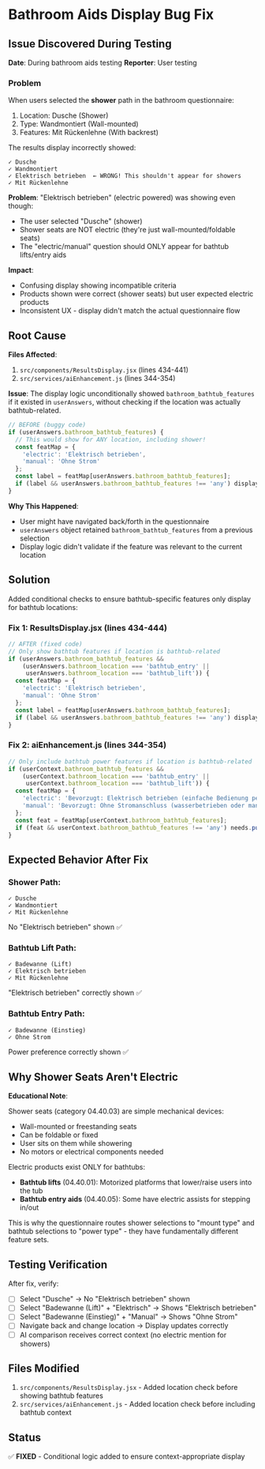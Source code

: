 # Bathroom Aids Display Bug Fix

## Issue Discovered During Testing

**Date**: During bathroom aids testing
**Reporter**: User testing

### Problem

When users selected the **shower** path in the bathroom questionnaire:
1. Location: Dusche (Shower)
2. Type: Wandmontiert (Wall-mounted)
3. Features: Mit Rückenlehne (With backrest)

The results display incorrectly showed:
```
✓ Dusche
✓ Wandmontiert
✓ Elektrisch betrieben  ← WRONG! This shouldn't appear for showers
✓ Mit Rückenlehne
```

**Problem**: "Elektrisch betrieben" (electric powered) was showing even though:
- The user selected "Dusche" (shower)
- Shower seats are NOT electric (they're just wall-mounted/foldable seats)
- The "electric/manual" question should ONLY appear for bathtub lifts/entry aids

**Impact**: 
- Confusing display showing incompatible criteria
- Products shown were correct (shower seats) but user expected electric products
- Inconsistent UX - display didn't match the actual questionnaire flow

## Root Cause

**Files Affected**:
1. `src/components/ResultsDisplay.jsx` (lines 434-441)
2. `src/services/aiEnhancement.js` (lines 344-354)

**Issue**: The display logic unconditionally showed `bathroom_bathtub_features` if it existed in `userAnswers`, without checking if the location was actually bathtub-related.

```javascript
// BEFORE (buggy code)
if (userAnswers.bathroom_bathtub_features) {
  // This would show for ANY location, including shower!
  const featMap = {
    'electric': 'Elektrisch betrieben',
    'manual': 'Ohne Strom'
  };
  const label = featMap[userAnswers.bathroom_bathtub_features];
  if (label && userAnswers.bathroom_bathtub_features !== 'any') displayedCriteria.push(label);
}
```

**Why This Happened**: 
- User might have navigated back/forth in the questionnaire
- `userAnswers` object retained `bathroom_bathtub_features` from a previous selection
- Display logic didn't validate if the feature was relevant to the current location

## Solution

Added conditional checks to ensure bathtub-specific features only display for bathtub locations:

### Fix 1: ResultsDisplay.jsx (lines 434-444)

```javascript
// AFTER (fixed code)
// Only show bathtub features if location is bathtub-related
if (userAnswers.bathroom_bathtub_features && 
    (userAnswers.bathroom_location === 'bathtub_entry' || 
     userAnswers.bathroom_location === 'bathtub_lift')) {
  const featMap = {
    'electric': 'Elektrisch betrieben',
    'manual': 'Ohne Strom'
  };
  const label = featMap[userAnswers.bathroom_bathtub_features];
  if (label && userAnswers.bathroom_bathtub_features !== 'any') displayedCriteria.push(label);
}
```

### Fix 2: aiEnhancement.js (lines 344-354)

```javascript
// Only include bathtub power features if location is bathtub-related
if (userContext.bathroom_bathtub_features && 
    (userContext.bathroom_location === 'bathtub_entry' || 
     userContext.bathroom_location === 'bathtub_lift')) {
  const featMap = {
    'electric': 'Bevorzugt: Elektrisch betrieben (einfache Bedienung per Knopfdruck)',
    'manual': 'Bevorzugt: Ohne Stromanschluss (wasserbetrieben oder manuell)'
  };
  const feat = featMap[userContext.bathroom_bathtub_features];
  if (feat && userContext.bathroom_bathtub_features !== 'any') needs.push(feat);
}
```

## Expected Behavior After Fix

### Shower Path:
```
✓ Dusche
✓ Wandmontiert
✓ Mit Rückenlehne
```
No "Elektrisch betrieben" shown ✅

### Bathtub Lift Path:
```
✓ Badewanne (Lift)
✓ Elektrisch betrieben
✓ Mit Rückenlehne
```
"Elektrisch betrieben" correctly shown ✅

### Bathtub Entry Path:
```
✓ Badewanne (Einstieg)
✓ Ohne Strom
```
Power preference correctly shown ✅

## Why Shower Seats Aren't Electric

**Educational Note**: 

Shower seats (category 04.40.03) are simple mechanical devices:
- Wall-mounted or freestanding seats
- Can be foldable or fixed
- User sits on them while showering
- No motors or electrical components needed

Electric products exist ONLY for bathtubs:
- **Bathtub lifts** (04.40.01): Motorized platforms that lower/raise users into the tub
- **Bathtub entry aids** (04.40.05): Some have electric assists for stepping in/out

This is why the questionnaire routes shower selections to "mount type" and bathtub selections to "power type" - they have fundamentally different feature sets.

## Testing Verification

After fix, verify:
- [ ] Select "Dusche" → No "Elektrisch betrieben" shown
- [ ] Select "Badewanne (Lift)" + "Elektrisch" → Shows "Elektrisch betrieben"
- [ ] Select "Badewanne (Einstieg)" + "Manual" → Shows "Ohne Strom"
- [ ] Navigate back and change location → Display updates correctly
- [ ] AI comparison receives correct context (no electric mention for showers)

## Files Modified

1. `src/components/ResultsDisplay.jsx` - Added location check before showing bathtub features
2. `src/services/aiEnhancement.js` - Added location check before including bathtub context

## Status

✅ **FIXED** - Conditional logic added to ensure context-appropriate display

